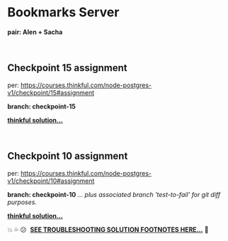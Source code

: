 # Bookmarks Server

**pair: Alen + Sacha**

<br />

## Checkpoint 15 assignment

per: https://courses.thinkful.com/node-postgres-v1/checkpoint/15#assignment

**branch: checkpoint-15**

**[thinkful solution...](https://github.com/Thinkful-Ed/bookmarks-server/tree/db-with-express-example-solution)**

<br />

## Checkpoint 10 assignment
per: https://courses.thinkful.com/node-postgres-v1/checkpoint/10#assignment

**branch: checkpoint-10** 
_... plus associated branch 'test-to-fail' for git diff purposes._

**[thinkful solution...](https://github.com/Thinkful-Ed/bookmarks-server/tree/trello-assignment-example-solution)**

:boom:&nbsp;:sweat_drops:&nbsp;:confused:&nbsp; **[SEE TROUBLESHOOTING SOLUTION FOOTNOTES HERE...](https://github.com/artificialarea/bookmarks-server/blob/checkpoint-10/test/app.spec.js)** :shit:
